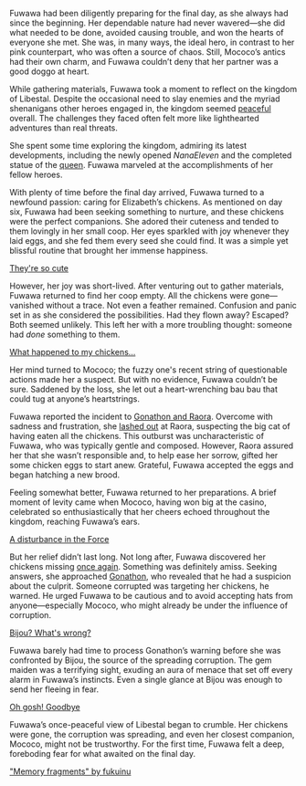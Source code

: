 Fuwawa had been diligently preparing for the final day, as she always had since the beginning. Her dependable nature had never wavered—she did what needed to be done, avoided causing trouble, and won the hearts of everyone she met. She was, in many ways, the ideal hero, in contrast to her pink counterpart, who was often a source of chaos. Still, Mococo’s antics had their own charm, and Fuwawa couldn’t deny that her partner was a good doggo at heart.

While gathering materials, Fuwawa took a moment to reflect on the kingdom of Libestal. Despite the occasional need to slay enemies and the myriad shenanigans other heroes engaged in, the kingdom seemed [peaceful](https://www.youtube.com/live/zdQoGFICNDk?feature=shared&t=2085) overall. The challenges they faced often felt more like lighthearted adventures than real threats.

She spent some time exploring the kingdom, admiring its latest developments, including the newly opened _NanaEleven_ and the completed statue of the [queen](https://www.youtube.com/live/zdQoGFICNDk?feature=shared&t=2133). Fuwawa marveled at the accomplishments of her fellow heroes.

With plenty of time before the final day arrived, Fuwawa turned to a newfound passion: caring for Elizabeth’s chickens. As mentioned on day six, Fuwawa had been seeking something to nurture, and these chickens were the perfect companions. She adored their cuteness and tended to them lovingly in her small coop. Her eyes sparkled with joy whenever they laid eggs, and she fed them every seed she could find. It was a simple yet blissful routine that brought her immense happiness.

[They're so cute](#embed:https://www.youtube.com/live/zdQoGFICNDk?feature=shared&t=9083)

However, her joy was short-lived. After venturing out to gather materials, Fuwawa returned to find her coop empty. All the chickens were gone—vanished without a trace. Not even a feather remained. Confusion and panic set in as she considered the possibilities. Had they flown away? Escaped? Both seemed unlikely. This left her with a more troubling thought: someone had _done_ something to them.

[What happened to my chickens...](#embed:https://www.youtube.com/embed/zdQoGFICNDk?si=k3FnLH85iZl-cZKz&start=11103)

Her mind turned to Mococo; the fuzzy one's recent string of questionable actions made her a suspect. But with no evidence, Fuwawa couldn’t be sure. Saddened by the loss, she let out a heart-wrenching bau bau that could tug at anyone’s heartstrings.

Fuwawa reported the incident to [Gonathon and Raora](https://www.youtube.com/live/zdQoGFICNDk?feature=shared&t=11569). Overcome with sadness and frustration, she [lashed out](https://www.youtube.com/live/zdQoGFICNDk?feature=shared&t=11633) at Raora, suspecting the big cat of having eaten all the chickens. This outburst was uncharacteristic of Fuwawa, who was typically gentle and composed. However, Raora assured her that she wasn’t responsible and, to help ease her sorrow, gifted her some chicken eggs to start anew. Grateful, Fuwawa accepted the eggs and began hatching a new brood.

Feeling somewhat better, Fuwawa returned to her preparations. A brief moment of levity came when Mococo, having won big at the casino, celebrated so enthusiastically that her cheers echoed throughout the kingdom, reaching Fuwawa’s ears.

[A disturbance in the Force](#embed:https://www.youtube.com/embed/zdQoGFICNDk?si=hLhOJsA0QC7bKCkW&start=12521)

But her relief didn’t last long. Not long after, Fuwawa discovered her chickens missing [once again](https://www.youtube.com/live/zdQoGFICNDk?feature=shared&t=13177). Something was definitely amiss. Seeking answers, she approached [Gonathon](https://www.youtube.com/live/zdQoGFICNDk?feature=shared&t=13459), who revealed that he had a suspicion about the culprit. Someone corrupted was targeting her chickens, he warned. He urged Fuwawa to be cautious and to avoid accepting hats from anyone—especially Mococo, who might already be under the influence of corruption.

[Bijou? What's wrong?](#embed:https://www.youtube.com/live/zdQoGFICNDk?feature=shared&t=14707)

Fuwawa barely had time to process Gonathon’s warning before she was confronted by Bijou, the source of the spreading corruption. The gem maiden was a terrifying sight, exuding an aura of menace that set off every alarm in Fuwawa’s instincts. Even a single glance at Bijou was enough to send her fleeing in fear.

[Oh gosh! Goodbye](#embed:https://www.youtube.com/live/zdQoGFICNDk?feature=shared&t=15903)

Fuwawa’s once-peaceful view of Libestal began to crumble. Her chickens were gone, the corruption was spreading, and even her closest companion, Mococo, might not be trustworthy. For the first time, Fuwawa felt a deep, foreboding fear for what awaited on the final day.

["Memory fragments" by fukuinu](https://x.com/fukuinu_daddy/status/1832892608789770703)
